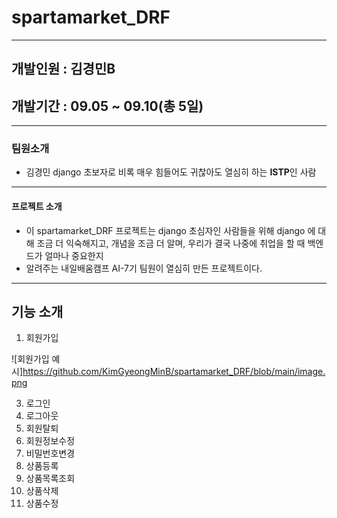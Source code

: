 # spartamarket_DRF
---
## 개발인원 : 김경민B
## 개발기간 : 09.05 ~ 09.10(총 5일)
---
### 팀원소개
- 김경민
    django 초보자로 비록 매우 힘들어도 귀찮아도 열심히 하는 **ISTP**인 사람
---
#### 프로젝트 소개
- 이 spartamarket_DRF 프로젝트는 django 초심자인 사람들을 위해 django 에 대해 조금 더 익숙해지고, 개념을 조금 더 알며, 우리가 결국 나중에 취업을 할 때 백엔드가 얼마나 중요한지
- 알려주는 내일배움캠프 AI-7기 팀원이 열심히 만든 프로젝트이다.
---
## 기능 소개
1. 회원가입

![회원가입 예시]https://github.com/KimGyeongMinB/spartamarket_DRF/blob/main/image.png

3. 로그인
4. 로그아웃
5. 회원탈퇴
6. 회원정보수정
7. 비밀번호변경
8. 상품등록
9. 상품목록조회
10. 상품삭제
11. 상품수정
